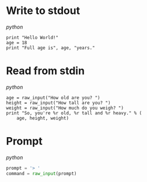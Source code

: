 # Write to stdout
*python*
```
print "Hello World!"
age = 18
print "Full age is", age, "years."
```

# Read from stdin
*python*
```
age = raw_input("How old are you? ")
height = raw_input("How tall are you? ")
weight = raw_input("How much do you weigh? ")
print "So, you're %r old, %r tall and %r heavy." % (
    age, height, weight)
```


# Prompt
*python*
```python
prompt = '> '
command = raw_input(prompt)
```
